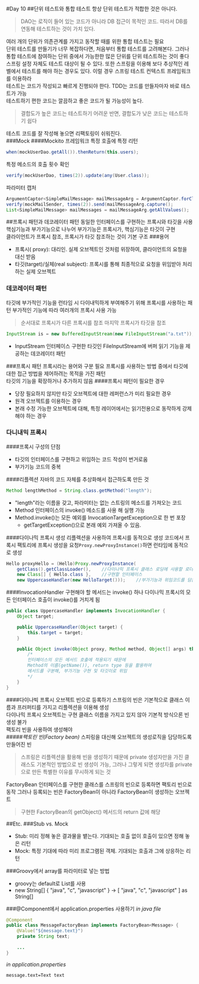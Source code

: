 #Day 10
##단위 테스트와 통합 테스트
항상 단위 테스트가 적합한 것은 아니다.	
>DAO는 로직이 들어 있는 코드가 아니라 DB 접근이 목적인 코드. 따라서 DB를 연동해 테스트하는 것이 가치 있다.

여러 개의 단위가 의존관계를 가지고 동작할 때를 위한 통합 테스트는 필요	
단위 테스트를 만들기가 너무 복잡하다면, 처음부터 통합 테스트를 고려해본다. 그러나 통합 테스트에 참여하는 단위 중에서 가능한한 많은 단위를 단위 테스트하는 것이 좋다	
스프링 설정 자체도 테스트 대상이 될 수 있다. 또한 스프링을 이용해 보다 추상적인 레벨에서 테스트를 해야 하는 경우도 있다. 이럴 경우 스프링 테스트 컨텍스트 프레임워크를 이용하라	
테스트는 코드가 작성되고 빠르게 진행되야 한다. TDD는 코드를 만들자마자 바로 테스트가 가능	
테스트하기 편한 코드는 깔끔하고 좋은 코드가 될 가능성이 높다.
> 결합도가 높은 코드는 테스트하기 어려운 반면, 결합도가 낮은 코드는 테스트하기 쉽다

테스트 코드를 잘 작성해 놓으면 리팩토링이 쉬워진다.	
###Mock
####Mockito 프레임워크
특정 호출에 특정 리턴
```java
when(mockUserDao.getAll()).thenReturn(this.users);
```
특정 메소드의 호출 횟수 확인
```java
verify(mockUserDao, times(2)).update(any(User.class));
```
파라미터 캡처
```java
ArgumentCaptor<SimpleMailMessage> mailMessageArg = ArgumentCaptor.forClass(SimpleMailMessage.class);
verify(mockMailSender, times(2)).send(mailMessageArg.capture();
List<SimpleMailMessage> mailMessages = mailMessageArg.getAllValues();
```
##프록시 패턴과 데코레이터 패턴
동일한 인터페이스를 구현하는 프록시와 타깃을 사용	
핵심기능과 부가기능으로 나누어 부가기능은 프록시가, 핵심기능은 타깃이 구현	
클라이언트가 프록시 참조, 프록시가 타깃 참조하는 것이 기본 구조
###용어
- 프록시( proxy): 대리인. 실제 오브젝트인 것처럼 위장하여, 클라이언트의 요청을 대신 받음
- 타깃(target)/실체(real subject): 프록시를 통해 최종적으로 요청을 위임받아 처리하는 실제 오브젝트

### 데코레이터 패턴
타깃에 부가적인 기능을 런타임 시 다이내믹하게 부여해주기 위해 프록시를 사용하는 패턴	
부가적인 기능에 따라 여러개의 프록시 사용 가능	
> 순서대로 프록시가 다른 프록시를 참조
> 마지막 프록시가 타깃을 참조

```java
InputStream is = new BufferedInputStream(new FileInputStream("a.txt"));
```
- InputStream 인터페이스 구현한 타깃인 FileInputStream에 버퍼 읽기 기능을 제공하는 데코레이터 패턴

###프록시 패턴
프록시라는 용어와 구분 필요	
프록시를 사용하는 방법 중에서 타깃에 대한 접근 방법을 제어하려는 목적을 가진 패턴	
타깃의 기능을 확장하거나 추가하지 않음
####프록시 패턴이 필요한 경우
- 당장 필요하지 않지만 타깃 오브젝트에 대한 레퍼런스가 미리 필요한 경우
- 원격 오브젝트를 이용하는 경우
- 본래 수정 가능한 오브젝트에 대해, 특정 레이어에서는 읽기전용으로 동작하게 강제해야 하는 경우

### 다니내믹 프록시
####프록시 구성의 단점
- 타깃의 인터페이스를 구현하고 위임하는 코드 작성이 번거로움
- 부가기능 코드의 중복

####리플렉션
자바의 코드 자체를 추상화해서 접근하도록 만든 것
```java
Method lengthMethod = String.class.getMethod("length");
```
- "length"라는 이름을 갖고, 파라미터는 없는 스트링의 메소드를 가져오는 코드
- Method 인터페이스의 invoke() 메소드를 사용 해 실행 가능
- Method.invoke()는 모든 예외를 InvocationTargetException으로 한 번 포장
	- getTargetException()으로 본래 예외 가져올 수 있음.

####다이나믹 프록시 생성
리플렉션을 사용하여 프록시를 동적으로 생성	
코드에서 프록시 팩토리에 프록시 생성을 요청`Proxy.newProxyInstance()`하면 런타임에 동적으로 생성
```java
Hello proxyHello = (Hello)Proxy.newProxyInstance(
	getClass().getClassLoader(),    //다이나믹 프록시 클래스 로딩에 사용할 로더
	new Class[] { Hello.class },    //구현할 인터페이스
	new UppercaseHandler(new HelloTarget()));    //부가기능과 위임코드를 담은 InvocationHandler
```
####InvocationHandler
구현해야 할 메서드는 invoke() 하나	
다이나믹 프록시의 모든 인터페이스 호출이 invoke()를 거치게 됨	

```java
public class UppercaseHandler implements InvocationHandler {
	Object target;

	public UppercaseHandler(Object target) {
		this.target = target;
	}

	public Object invoke(Object proxy, Method method, Object[] args) throws Throwable {
		/*
		인터페이스의 모든 메서드 호출에 적용되기 때문에
		Method의 이름(getName()), return type 등을 활용하여
		메서드를 구분해, 부가기능 구현 및 타깃이로 위임
		*/
	}
}
```
####다이나빅 프록시 오브젝트 빈으로 등록하기
스프링의 빈은 기본적으로 클래스 이름과 프러퍼티를 가지고 리플렉션을 이용해 생성	
다이나믹 프록시 오브젝트는 구현 클래스 이름을 가지고 있지 않아 기본적 방식으론 빈 생성 불가	
팩토리 빈을 사용하여 생성해야	
#####*팩토린 빈(Factory bean)*
스피링을 대신해 오브젝트의 생성로직을 담당하도록 만들어진 빈
>스프링은 리플렉션을 활용해 빈을 생성하기 때문에 private 생성자만을 가진 클래스도 기본적인 방법으로 빈 생성이 가능, 그러나 그렇게 되면 생성자를 private으로 만든 특별한 이유를 무시하게 되는 것

FactoryBean 인터페이스를 구현한 클래스를 스프링의 빈으로 등록하면 팩토리 빈으로 동작	그러나 등록되는 빈은 FactoryBean이 아니라 FactoryBean이 생성하는 오브젝트
>구현한 FactoryBean의 getObject() 메서드의 return 값에 해당


##Etc.
###Stub vs. Mock	
- Stub: 미리 정해 놓은 결과물을 뱉는다. 기대되는 호출 없이 호출이 있으면 정해 놓은 리턴
- Mock: 특정 기대에 따라 미리 프로그램된 객체. 기대되는 호출과 그에 상응하는 리턴

###Groovy에서 array를 파라미터로 넣는 방법
- groovy는 default로 List를 사용
- new String[] { "java", "c", "javascript" } -> [ "java", "c", "javascript" ] as String[]

###@Component에서 application.properties 사용하기
*in java file*
```java
@Component
public class MessageFactoryBean implements FactoryBean<Message> {
	@Value("${message.text}")
	private String text;
	
	...
}
```
*in application.properties*
```
message.text=Text text
```
